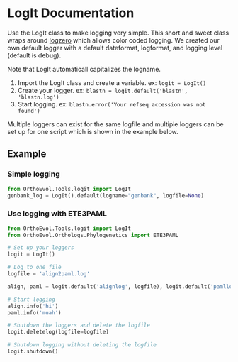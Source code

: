 # LogIt Documentation

Use the LogIt class to make logging very simple. This short and sweet class
wraps around [logzero](https://github.com/metachris/logzero) which allows color
coded logging. We created our own default logger with a default dateformat,
logformat, and logging level (default is debug).

Note that LogIt automaticall capitalizes the logname.

1. Import the LogIt class and create a variable. ex: `logit = LogIt()`
2. Create your logger. ex: `blastn = logit.default('blastn', 'blastn.log')`
2. Start logging. ex: `blastn.error('Your refseq accession was not found')`

Multiple loggers can exist for the same logfile and multiple loggers can be set
up for one script which is shown in the example below.

## Example

### Simple logging

```python
from OrthoEvol.Tools.logit import LogIt
genbank_log = LogIt().default(logname="genbank", logfile=None)
```

### Use logging with ETE3PAML

```python
from OrthoEvol.Tools.logit import LogIt
from OrthoEvol.Orthologs.Phylogenetics import ETE3PAML

# Set up your loggers
logit = LogIt()

# Log to one file
logfile = 'align2paml.log'

align, paml = logit.default('alignlog', logfile), logit.default('pamllog', logfile)

# Start logging
align.info('hi')
paml.info('muah')

# Shutdown the loggers and delete the logfile
logit.deletelog(logfile=logfile)

# Shutdown logging without deleting the logfile
logit.shutdown()
```